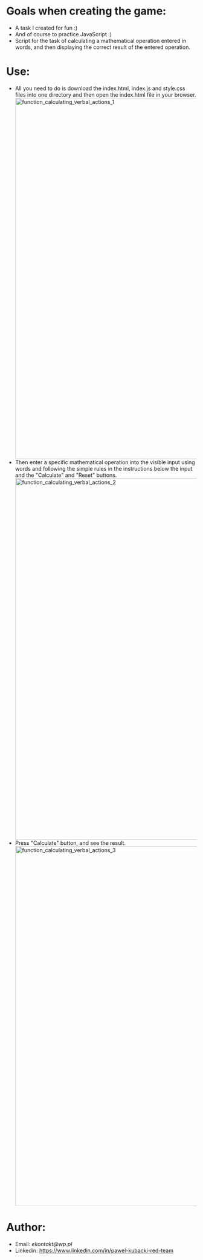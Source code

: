 <h1>Goals when creating the game:</h1>
<ul>
<li>A task I created for fun :)</li>
<li>And of course to practice JavaScript :)</li>
<li>Script for the task of calculating a mathematical operation entered in words, and then displaying the correct result of the entered operation.</li>
</ul>
<h1>Use:</h1>
<ul>
<li>All you need to do is download the index.html, index.js and style.css files into one directory and then open the index.html file in your browser.</li>
  <img width="956" alt="function_calculating_verbal_actions_1" src="https://github.com/user-attachments/assets/a66b36eb-6cea-4c4e-af17-ca950e83e44b">

<li>Then enter a specific mathematical operation into the visible input using words and following the simple rules in the instructions below the input and the "Calculate" and "Reset" buttons.</li>
<img width="957" alt="function_calculating_verbal_actions_2" src="https://github.com/user-attachments/assets/e57e0b39-5f30-4c7c-b804-2f21cdb8b8cd">

<li>Press "Calculate" button, and see the result.</li>
<img width="953" alt="function_calculating_verbal_actions_3" src="https://github.com/user-attachments/assets/00484fc6-b0b4-4a66-b58e-758e37655e39">
</ul>

<h1>Author:</h1>
<ul>
<li>Email: <em>ekontakt@wp.pl</em></li>
<li>Linkedin: <a href="https://www.linkedin.com/in/pawel-kubacki-red-team" rel="nofollow">https://www.linkedin.com/in/pawel-kubacki-red-team</a></li>
</ul>

